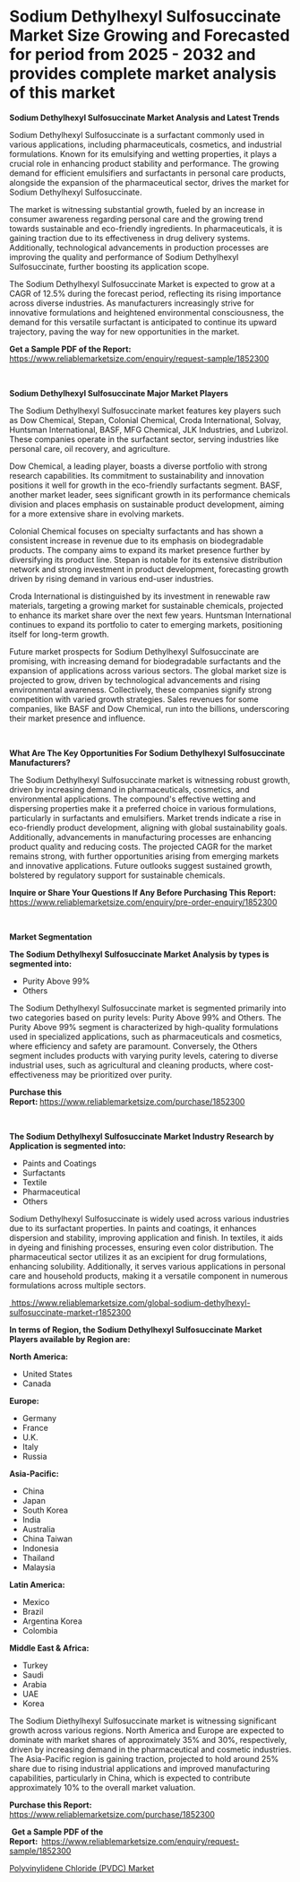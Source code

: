 <p><h1>Sodium Dethylhexyl Sulfosuccinate Market Size Growing and Forecasted for period from 2025 - 2032 and provides complete market analysis of this market</h1></p><p><strong>Sodium Dethylhexyl Sulfosuccinate Market Analysis and Latest Trends</strong></p>
<p><p>Sodium Dethylhexyl Sulfosuccinate is a surfactant commonly used in various applications, including pharmaceuticals, cosmetics, and industrial formulations. Known for its emulsifying and wetting properties, it plays a crucial role in enhancing product stability and performance. The growing demand for efficient emulsifiers and surfactants in personal care products, alongside the expansion of the pharmaceutical sector, drives the market for Sodium Dethylhexyl Sulfosuccinate.</p><p>The market is witnessing substantial growth, fueled by an increase in consumer awareness regarding personal care and the growing trend towards sustainable and eco-friendly ingredients. In pharmaceuticals, it is gaining traction due to its effectiveness in drug delivery systems. Additionally, technological advancements in production processes are improving the quality and performance of Sodium Dethylhexyl Sulfosuccinate, further boosting its application scope.</p><p>The Sodium Dethylhexyl Sulfosuccinate Market is expected to grow at a CAGR of 12.5% during the forecast period, reflecting its rising importance across diverse industries. As manufacturers increasingly strive for innovative formulations and heightened environmental consciousness, the demand for this versatile surfactant is anticipated to continue its upward trajectory, paving the way for new opportunities in the market.</p></p>
<p><strong>Get a Sample PDF of the Report:&nbsp;</strong> <a href="https://www.reliablemarketsize.com/enquiry/request-sample/1852300?utm_campaign=2334&utm_medium=2&utm_source=Github&utm_content=ia&utm_term=03042025&utm_id=sodium-dethylhexyl-sulfosuccinate">https://www.reliablemarketsize.com/enquiry/request-sample/1852300</a></p>
<p>&nbsp;</p>
<p><strong>Sodium Dethylhexyl Sulfosuccinate Major Market Players</strong></p>
<p><p>The Sodium Dethylhexyl Sulfosuccinate market features key players such as Dow Chemical, Stepan, Colonial Chemical, Croda International, Solvay, Huntsman International, BASF, MFG Chemical, JLK Industries, and Lubrizol. These companies operate in the surfactant sector, serving industries like personal care, oil recovery, and agriculture.</p><p>Dow Chemical, a leading player, boasts a diverse portfolio with strong research capabilities. Its commitment to sustainability and innovation positions it well for growth in the eco-friendly surfactants segment. BASF, another market leader, sees significant growth in its performance chemicals division and places emphasis on sustainable product development, aiming for a more extensive share in evolving markets.</p><p>Colonial Chemical focuses on specialty surfactants and has shown a consistent increase in revenue due to its emphasis on biodegradable products. The company aims to expand its market presence further by diversifying its product line. Stepan is notable for its extensive distribution network and strong investment in product development, forecasting growth driven by rising demand in various end-user industries.</p><p>Croda International is distinguished by its investment in renewable raw materials, targeting a growing market for sustainable chemicals, projected to enhance its market share over the next few years. Huntsman International continues to expand its portfolio to cater to emerging markets, positioning itself for long-term growth.</p><p>Future market prospects for Sodium Dethylhexyl Sulfosuccinate are promising, with increasing demand for biodegradable surfactants and the expansion of applications across various sectors. The global market size is projected to grow, driven by technological advancements and rising environmental awareness. Collectively, these companies signify strong competition with varied growth strategies. Sales revenues for some companies, like BASF and Dow Chemical, run into the billions, underscoring their market presence and influence.</p></p>
<p>&nbsp;</p>
<p><strong>What Are The Key Opportunities For Sodium Dethylhexyl Sulfosuccinate Manufacturers?</strong></p>
<p><p>The Sodium Dethylhexyl Sulfosuccinate market is witnessing robust growth, driven by increasing demand in pharmaceuticals, cosmetics, and environmental applications. The compound's effective wetting and dispersing properties make it a preferred choice in various formulations, particularly in surfactants and emulsifiers. Market trends indicate a rise in eco-friendly product development, aligning with global sustainability goals. Additionally, advancements in manufacturing processes are enhancing product quality and reducing costs. The projected CAGR for the market remains strong, with further opportunities arising from emerging markets and innovative applications. Future outlooks suggest sustained growth, bolstered by regulatory support for sustainable chemicals.</p></p>
<p><strong>Inquire or Share Your Questions If Any Before Purchasing This Report:</strong> <a href="https://www.reliablemarketsize.com/enquiry/pre-order-enquiry/1852300?utm_campaign=2334&utm_medium=2&utm_source=Github&utm_content=ia&utm_term=03042025&utm_id=sodium-dethylhexyl-sulfosuccinate">https://www.reliablemarketsize.com/enquiry/pre-order-enquiry/1852300</a></p>
<p>&nbsp;</p>
<p><strong>Market Segmentation</strong></p>
<p><strong>The Sodium Dethylhexyl Sulfosuccinate Market Analysis by types is segmented into:</strong></p>
<p><ul><li>Purity Above 99%</li><li>Others</li></ul></p>
<p><p>The Sodium Dethylhexyl Sulfosuccinate market is segmented primarily into two categories based on purity levels: Purity Above 99% and Others. The Purity Above 99% segment is characterized by high-quality formulations used in specialized applications, such as pharmaceuticals and cosmetics, where efficiency and safety are paramount. Conversely, the Others segment includes products with varying purity levels, catering to diverse industrial uses, such as agricultural and cleaning products, where cost-effectiveness may be prioritized over purity.</p></p>
<p><strong>Purchase this Report:&nbsp;</strong><a href="https://www.reliablemarketsize.com/purchase/1852300?utm_campaign=2334&utm_medium=2&utm_source=Github&utm_content=ia&utm_term=03042025&utm_id=sodium-dethylhexyl-sulfosuccinate">https://www.reliablemarketsize.com/purchase/1852300</a></p>
<p>&nbsp;</p>
<p><strong>The Sodium Dethylhexyl Sulfosuccinate Market Industry Research by Application is segmented into:</strong></p>
<p><ul><li>Paints and Coatings</li><li>Surfactants</li><li>Textile</li><li>Pharmaceutical</li><li>Others</li></ul></p>
<p><p>Sodium Dethylhexyl Sulfosuccinate is widely used across various industries due to its surfactant properties. In paints and coatings, it enhances dispersion and stability, improving application and finish. In textiles, it aids in dyeing and finishing processes, ensuring even color distribution. The pharmaceutical sector utilizes it as an excipient for drug formulations, enhancing solubility. Additionally, it serves various applications in personal care and household products, making it a versatile component in numerous formulations across multiple sectors.</p></p>
<p><a href="https://www.reliablemarketsize.com/global-sodium-dethylhexyl-sulfosuccinate-market-r1852300?utm_campaign=2334&utm_medium=2&utm_source=Github&utm_content=ia&utm_term=03042025&utm_id=sodium-dethylhexyl-sulfosuccinate">&nbsp;https://www.reliablemarketsize.com/global-sodium-dethylhexyl-sulfosuccinate-market-r1852300</a></p>
<p><strong>In terms of Region, the Sodium Dethylhexyl Sulfosuccinate Market Players available by Region are:</strong></p>
<p>
    <p> <strong> North America: </strong>
        <ul>
            <li>United States</li>
            <li>Canada</li>
        </ul>
        </p> 
    <p> <strong> Europe: </strong>
        <ul>
            <li>Germany</li>
            <li>France</li>
            <li>U.K.</li>
            <li>Italy</li>
            <li>Russia</li>
        </ul>
        </p> 
    <p> <strong> Asia-Pacific: </strong>
        <ul>
            <li>China</li>
            <li>Japan</li>
            <li>South Korea</li>
            <li>India</li>
            <li>Australia</li>
            <li>China Taiwan</li>
            <li>Indonesia</li>
            <li>Thailand</li>
            <li>Malaysia</li>
        </ul>
        </p> 
    <p> <strong> Latin America: </strong>
        <ul>
            <li>Mexico</li>
            <li>Brazil</li>
            <li>Argentina Korea</li>
            <li>Colombia</li>
        </ul>
        </p> 
    <p> <strong> Middle East & Africa: </strong>
        <ul>
            <li>Turkey</li>
            <li>Saudi</li>
            <li>Arabia</li>
            <li>UAE</li>
            <li>Korea</li>
        </ul>
    </p>
    </p>
<p><p>The Sodium Diethylhexyl Sulfosuccinate market is witnessing significant growth across various regions. North America and Europe are expected to dominate with market shares of approximately 35% and 30%, respectively, driven by increasing demand in the pharmaceutical and cosmetic industries. The Asia-Pacific region is gaining traction, projected to hold around 25% share due to rising industrial applications and improved manufacturing capabilities, particularly in China, which is expected to contribute approximately 10% to the overall market valuation.</p></p>
<p><strong>Purchase this Report: </strong><a href="https://www.reliablemarketsize.com/purchase/1852300?utm_campaign=2334&utm_medium=2&utm_source=Github&utm_content=ia&utm_term=03042025&utm_id=sodium-dethylhexyl-sulfosuccinate">https://www.reliablemarketsize.com/purchase/1852300</a></p>
<p>&nbsp;<strong>Get a Sample PDF of the Report:&nbsp;&nbsp;</strong><a href="https://www.reliablemarketsize.com/enquiry/request-sample/1852300?utm_campaign=2334&utm_medium=2&utm_source=Github&utm_content=ia&utm_term=03042025&utm_id=sodium-dethylhexyl-sulfosuccinate">https://www.reliablemarketsize.com/enquiry/request-sample/1852300</a></p>
<p><strong></strong></p>
<p><p><a href="https://github.com/suleimannichelle7/Market-Research-Report-List-1/blob/main/polyvinylidene-chloride-pvdc-market.md?utm_campaign=2334&utm_medium=2&utm_source=Github&utm_content=ia&utm_term=03042025&utm_id=sodium-dethylhexyl-sulfosuccinate">Polyvinylidene Chloride (PVDC) Market</a></p></p>